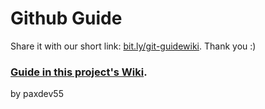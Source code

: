 # Github Guide
Share it with our short link: [bit.ly/git-guidewiki](https://www.bit.ly/git-guidewiki). Thank you :)
### [Guide in this project's Wiki](https://www.github.com/xylogithub/git-guide/wiki).
 by paxdev55
